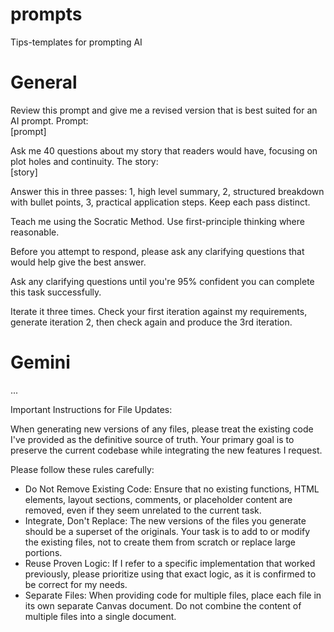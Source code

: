 # prompts
Tips-templates for prompting AI

# General

Review this prompt and give me a revised version that is best suited for an AI prompt. Prompt:  
\[prompt\]

Ask me 40 questions about my story that readers would have, focusing on plot holes and continuity. The story:  
\[story\]  

Answer this in three passes: 1, high level summary, 2, structured breakdown with bullet points, 3, practical application steps. Keep each pass distinct.  

Teach me <blank> using the Socratic Method. Use first-principle thinking where reasonable.  

Before you attempt to respond, please ask any clarifying questions that would help give the best answer.  

Ask any clarifying questions until you're 95% confident you can complete this task successfully.  

Iterate it three times. Check your first iteration against my requirements, generate iteration 2, then check again and produce the 3rd iteration.  




# Gemini

...

Important Instructions for File Updates:

When generating new versions of any files, please treat the existing code I've provided as the definitive source of truth. Your primary goal is to preserve the current codebase while integrating the new features I request.

Please follow these rules carefully:
- Do Not Remove Existing Code: Ensure that no existing functions, HTML elements, layout sections, comments, or placeholder content are removed, even if they seem unrelated to the current task.
- Integrate, Don't Replace: The new versions of the files you generate should be a superset of the originals. Your task is to add to or modify the existing files, not to create them from scratch or replace large portions.
- Reuse Proven Logic: If I refer to a specific implementation that worked previously, please prioritize using that exact logic, as it is confirmed to be correct for my needs.
- Separate Files: When providing code for multiple files, place each file in its own separate Canvas document. Do not combine the content of multiple files into a single document.
